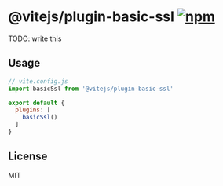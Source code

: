 # @vitejs/plugin-basic-ssl [![npm](https://img.shields.io/npm/v/@vitejs/plugin-basic-ssl.svg)](https://npmjs.com/package/@vitejs/plugin-basic-ssl)

TODO: write this

## Usage

```js
// vite.config.js
import basicSsl from '@vitejs/plugin-basic-ssl'

export default {
  plugins: [
    basicSsl()
  ]
}
```
 
## License

MIT
